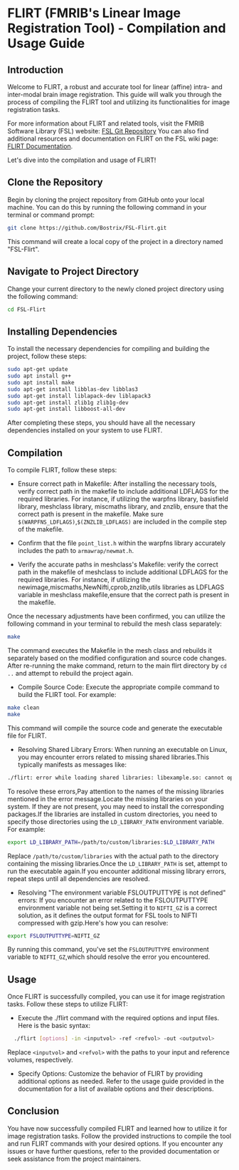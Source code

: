# FLIRT (FMRIB's Linear Image Registration Tool) - Compilation and Usage Guide

## Introduction
Welcome to FLIRT, a robust and accurate tool for linear (affine) intra- and inter-modal brain image registration. This guide will walk you through the process of compiling the FLIRT tool and utilizing its functionalities for image registration tasks.

For more information about FLIRT and related tools, visit the FMRIB Software Library (FSL) website: [FSL Git Repository](https://git.fmrib.ox.ac.uk/fsl)
You can also find additional resources and documentation on FLIRT on the FSL wiki page: [FLIRT Documentation](https://fsl.fmrib.ox.ac.uk/fsl/fslwiki/FLIRT).

Let's dive into the compilation and usage of FLIRT!

## Clone the Repository
Begin by cloning the project repository from GitHub onto your local machine. You can do this by running the following command in your terminal or command prompt:
```bash
git clone https://github.com/Bostrix/FSL-Flirt.git
```
This command will create a local copy of the project in a directory named "FSL-Flirt".

## Navigate to Project Directory
Change your current directory to the newly cloned project directory using the following command:
```bash
cd FSL-Flirt
```
## Installing Dependencies
To install the necessary dependencies for compiling and building the project, follow these steps:
```bash
sudo apt-get update
sudo apt install g++
sudo apt install make
sudo apt-get install libblas-dev libblas3
sudo apt-get install liblapack-dev liblapack3
sudo apt-get install zlib1g zlib1g-dev
sudo apt-get install libboost-all-dev
```
After completing these steps, you should have all the necessary dependencies installed on your system to use FLIRT.

## Compilation
To compile FLIRT, follow these steps:

- Ensure correct path in Makefile:
 After installing the necessary tools, verify correct path in the makefile to include additional LDFLAGS for the required libraries. For instance, if utilizing the warpfns library, basisfield library, meshclass library, miscmaths library, and znzlib, ensure that the correct path is present in the makefile.
Make sure `$(WARPFNS_LDFLAGS)`,`$(ZNZLIB_LDFLAGS)` are included in the compile step of the makefile.

- Confirm that the file `point_list.h` within the warpfns library accurately includes the path to `armawrap/newmat.h`.
  
- Verify the accurate paths in meshclass's Makefile:
verify the correct path in the makefile of meshclass to include additional LDFLAGS for the required libraries. For instance, if utilizing the newimage,miscmaths,NewNifti,cprob,znzlib,utils libraries as LDFLAGS variable in meshclass makefile,ensure that the correct path is present in the makefile.

Once the necessary adjustments have been confirmed, you can utilize the following command in your terminal to rebuild the mesh class separately:
```bash
make
```
The command executes the Makefile in the mesh class and rebuilds it separately based on the modified configuration and source code changes. After re-running the make command, return to the main flirt directory by `cd ..` and attempt to rebuild the project again.

- Compile Source Code:
Execute the appropriate compile command to build the FLIRT tool. For example:
```bash
make clean
make
```
This command will compile the source code and generate the executable file for FLIRT.

- Resolving Shared Library Errors:
When running an executable on Linux, you may encounter errors related to missing shared libraries.This typically manifests as messages like:
```bash
./flirt: error while loading shared libraries: libexample.so: cannot open shared object file:No such file or directory
```
To resolve these errors,Pay attention to the names of the missing libraries mentioned in the error message.Locate the missing libraries on your system. If they are not present, you may need to install the corresponding packages.If the libraries are installed in custom directories, you need to specify those directories using the `LD_LIBRARY_PATH` environment variable. For example:
```bash
export LD_LIBRARY_PATH=/path/to/custom/libraries:$LD_LIBRARY_PATH
```
Replace `/path/to/custom/libraries` with the actual path to the directory containing the missing libraries.Once the `LD_LIBRARY_PATH` is set, attempt to run the executable again.If you encounter additional missing library errors, repeat steps until all dependencies are resolved.

- Resolving "The environment variable FSLOUTPUTTYPE is not defined" errors:
If you encounter an error related to the FSLOUTPUTTYPE environment variable not being set.Setting it to `NIFTI_GZ` is a correct solution, as it defines the output format for FSL tools to NIFTI compressed with gzip.Here's how you can resolve:
```bash
export FSLOUTPUTTYPE=NIFTI_GZ
```
By running this command, you've set the `FSLOUTPUTTYPE` environment variable to `NIFTI_GZ`,which should resolve the error you encountered.

## Usage
Once FLIRT is successfully compiled, you can use it for image registration tasks. Follow these steps to utilize FLIRT:
- Execute the ./flirt command with the required options and input files. Here is the basic syntax:
```bash
  ./flirt [options] -in <inputvol> -ref <refvol> -out <outputvol>
```
Replace `<inputvol>` and `<refvol>` with the paths to your input and reference volumes, respectively.

- Specify Options:
Customize the behavior of FLIRT by providing additional options as needed. Refer to the usage guide provided in the documentation for a list of available options and their descriptions.

## Conclusion
You have now successfully compiled FLIRT and learned how to utilize it for image registration tasks. Follow the provided instructions to compile the tool and run FLIRT commands with your desired options. If you encounter any issues or have further questions, refer to the provided documentation or seek assistance from the project maintainers.
